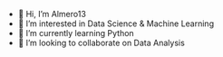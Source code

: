 - 👋 Hi, I’m Almero13
- 👀 I’m interested in Data Science & Machine Learning
- 🌱 I’m currently learning Python
- 💞️ I’m looking to collaborate on Data Analysis

<!---
Almero13/Almero13 is a ✨ special ✨ repository because its `README.md` (this file) appears on your GitHub profile.
You can click the Preview link to take a look at your changes.
--->
